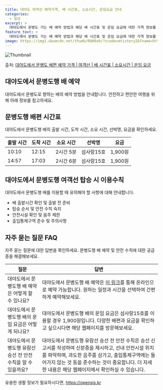 ```yaml
---
title: 대야도 여객선 예약가격, 배 시간표, 소요시간, 운임요금 안내
categories:
  - 일상
excerpt: >
  대야도에서 문병도 가는 배 예약 방법과 해당 배 시간표 및 운임 요금에 대한 가격 정보를 안내 드리겠습니다. 안전하고 재밋는 문병도행 여행을 위해 아래 정보 참고하시기 바랍니다. 문병도행 배편 예약하기 👈 클릭대야도에서 문병도행 배 시간표출발 시간도착 시간소요 시간선박명요금10:1012:152시간 5분섬사랑15호1,900원14:5717:032시간 6분섬사랑15호1,900원문병도행 배편 예약하기 👈 클릭대야도에서 문병도행 여객선 탑승 시 이용수칙대야도에서 문병도행 배를 이용할 때 유의해야 할 사항들에 대해 알아봅시다. 1) 배 출항 시간 확인: 대야도에서 문병도행 배의 출항 시간을 꼭 확인해주세요. 2) 출발 전 준비: 출발 시간이 가까워질수록 혼잡할 수 있으므로 미리 매표소에 가서 충분한 여유시간을 확보..
feature_text: >
  대야도에서 문병도 가는 배 예약 방법과 해당 배 시간표 및 운임 요금에 대한 가격 정보를 안내 드리겠습니다. 안전하고 재밋는 문병도행 여행을 위해 아래 정보 참고하시기 바랍니다. 문병도행 배편 예약하기 👈 클릭대야도에서 문병도행 배 시간표출발 시간도착 시간소요 시간선박명요금10:1012:152시간 5분섬사랑15호1,900원14:5717:032시간 6분섬사랑15호1,900원문병도행 배편 예약하기 👈 클릭대야도에서 문병도행 여객선 탑승 시 이용수칙대야도에서 문병도행 배를 이용할 때 유의해야 할 사항들에 대해 알아봅시다. 1) 배 출항 시간 확인: 대야도에서 문병도행 배의 출항 시간을 꼭 확인해주세요. 2) 출발 전 준비: 출발 시간이 가까워질수록 혼잡할 수 있으므로 미리 매표소에 가서 충분한 여유시간을 확보..
image: https://img1.daumcdn.net/thumb/R800x0/?scode=mtistory2&fname=https%3A%2F%2Fblog.kakaocdn.net%2Fdn%2Fbi28yX%2FbtsHDAxKKd1%2FlAPimQdLf3iTjXJ4yqXp3K%2Fimg.webp
---
```


![Thumbnail](https://img1.daumcdn.net/thumb/R800x0/?scode=mtistory2&fname=https%3A%2F%2Fblog.kakaocdn.net%2Fdn%2Fbi28yX%2FbtsHDAxKKd1%2FlAPimQdLf3iTjXJ4yqXp3K%2Fimg.webp)

<p>출처: <a href="https://opensis.kr/entry/%EB%8C%80%EC%95%BC%EB%8F%84%EC%97%90%EC%84%9C-%EB%AC%B8%EB%B3%91%EB%8F%84-%EB%B0%B0%ED%8E%B8-%EC%98%88%EC%95%BD-%EA%B0%80%EA%B2%A9-%EC%97%AC%EA%B0%9D%EC%84%A0-%EB%B0%B0-%EC%8B%9C%EA%B0%84%ED%91%9C-%EC%86%8C%EC%9A%94%EC%8B%9C%EA%B0%84-%EC%9A%B4%EC%9E%84-%EC%9A%94%EA%B8%88" rel="dofollow">대야도에서 문병도 배편 예약 가격 | 여객선 | 배 시간표 | 소요시간 | 운임 요금</a> </p>

## 대야도에서 문병도행 배 예약

대야도에서 문병도로 향하는 배의 예약 방법을 안내합니다. 안전하고 편안한 여행을 위해 아래 정보를 참고하세요.

## **문병도행 배편 시간표**

대야도에서 문병도행 배의 출발 시간, 도착 시간, 소요 시간, 선박명, 요금을 확인하세요.

**출발 시간** | **도착 시간** | **소요 시간** | **선박명** | **요금**  
---|---|---|---|---  
10:10 | 12:15 | 2시간 5분 | 섬사랑15호 | 1,900원  
14:57 | 17:03 | 2시간 6분 | 섬사랑15호 | 1,900원  
  
## **대야도에서 문병도행 여객선 탑승 시 이용수칙**

대야도에서 문병도행 배를 이용할 때 유의해야 할 사항에 대해 안내합니다.

  * 배 출밭시간 확인 및 출발 전 준비
  * 탑승 순서 및 안전 수칙 숙지
  * 안전시설 확인 및 음주 제한
  * 출입통제구역 준수 및 주의사항

## **자주 묻는 질문 FAQ**

자주 묻는 질문에 대한 답변을 확인하세요. 문병도행 배 예약 및 안전 수칙에 대한 궁금증을 해결해보세요.

**질문** | **답변**  
---|---  
대야도에서 문병도행 배 예약은 어떻게 할 수 있나요? | 대야도에서 문병도행 배 예약은 [이 링크](예약링크)를 통해 온라인으로 예약 가능합니다. 원하는 일정과 시간을 선택하여 간편하게 예약해보세요.  
대야도에서 문병도행 배의 운임 요금은 어떻게 되나요? | 대야도에서 문병도행 배의 운임 요금은 섬사랑15호를 이용할 경우 1,900원입니다. 다양한 배편과 요금을 확인하고 싶으시다면 해당 웹페이지를 방문해보세요.  
대야도에서 문병도행 유람선 승선 전 안전 수칙을 알 수 있을까요? | 대야도에서 문병도행 유람선 승선 전 안전 수칙은 승선 신고서를 작성하여 신분증을 제시하고, 선내 안전시설 위치를 파악하며, 과도한 음주를 삼가고, 출입통제구역에는 들어가지 않는 것 등을 준수하는 것이 중요합니다. 더 자세한 내용은 해당 웹페이지에서 확인하실 수 있습니다.  
  


 

유용한 생활 정보가 필요하시다면, <a href="https://opensis.kr" rel="dofollow">https://opensis.kr</a>


